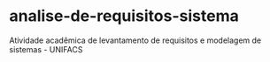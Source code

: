 # analise-de-requisitos-sistema
Atividade acadêmica de levantamento de requisitos e modelagem de sistemas - UNIFACS

